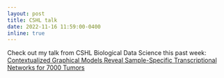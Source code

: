 ```yaml
---
layout: post
title: CSHL talk
date: 2022-11-16 11:59:00-0400
inline: true
---
```


Check out my talk from CSHL Biological Data Science this past week: [Contextualized Graphical Models Reveal Sample-Specific Transcriptional Networks for 7000 Tumors](https://www.youtube.com/watch?v=MTcjFK-YwCw)
